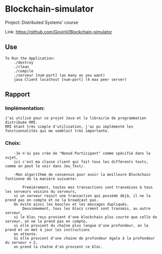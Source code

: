 # Blockchain-simulator
Project: Distributed Systems' course

Link: https://github.com/GovinV/Blockchain-simulator

## 		Use
    To Run the Application: 
    	./destroy
    	./clean
		./compile
		./serveur [num-port] (as many as you want)
		java Client localhost [num-port] (4 max peer server)


##		Rapport

###		Implémentation:

	J'ai utilisé pour ce projet Java et la librairie de programmation distribuée RMI.
	RMI étant très simple d'utilisation, j'ai pu implémenté les fonctionnalités qui me semblait très importante.

###		Choix:
		
		-Je n'ai pas crée de "Noeud Participant" comme spécifié dans le sujet, 
		ici c'est ma classe client qui fait tous les différents tests, comme on peut le voir dans Jeu_Test/.
		
		-Mon algorithme de consensus pour avoir la meilleure Blockchain fontionne de la manière suivante:
		
			Premièrement, toutes mes transactions sont transmises à tous les serveurs voisins du serveurs, 
		si un serveur reçoit une transaction qui possède déjà, il ne la prend pas en compte et ne la broadcast pas.
		On évite ainsi les boucles et les messages dupliqués.
			Deuxièmement, tous les blocs créent sont transmis, au autre serveur, 
		si le bloc reçu provient d'une blockchain plus courte que celle du serveur, on ne la prend pas en compte,
		si elle provient du chaîne plus longue d'une profondeur, on la prend et on met à jour les instructions 
		en attente.
		Si elle provient d'une chaine de profondeur égale à la profondeur du serveur + 2, 
		on prend la chaîne d'où provient ce bloc.
